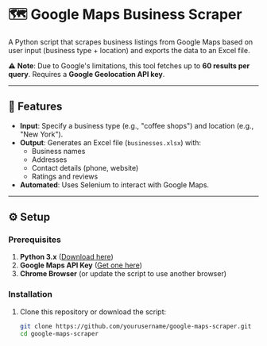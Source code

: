 # 🗺️ Google Maps Business Scraper  

A Python script that scrapes business listings from Google Maps based on user input (business type + location) and exports the data to an Excel file.  

⚠️ **Note**: Due to Google's limitations, this tool fetches up to **60 results per query**. Requires a **Google Geolocation API key**.  

---

## 🚀 Features  
- **Input**: Specify a business type (e.g., "coffee shops") and location (e.g., "New York").  
- **Output**: Generates an Excel file (`businesses.xlsx`) with:  
  - Business names  
  - Addresses  
  - Contact details (phone, website)  
  - Ratings and reviews  
- **Automated**: Uses Selenium to interact with Google Maps.  

---

## ⚙️ Setup  

### Prerequisites  
1. **Python 3.x** ([Download here](https://www.python.org/downloads/))  
2. **Google Maps API Key** ([Get one here](https://developers.google.com/maps/documentation/geolocation/get-api-key))  
3. **Chrome Browser** (or update the script to use another browser)  

### Installation  
1. Clone this repository or download the script:  
   ```bash
   git clone https://github.com/yourusername/google-maps-scraper.git
   cd google-maps-scraper
